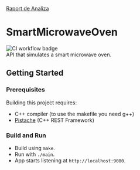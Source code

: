 [Raport de Analiza](https://docs.google.com/document/d/19thVfuHb2temk63EOPdjzD1iz0EYRSH4JCCTqInNfOI/edit?usp=sharing)  
# SmartMicrowaveOven
![CI workflow badge](https://github.com/TudorBatica/SmartMicrowaveOven/workflows/Build/badge.svg)  
API that simulates a smart microwave oven.    

## Getting Started
### Prerequisites
Building this project requires:
  - C++ compiler (to use the makefile you need g++)
  - [Pistache](http://pistache.io/docs/#installing-pistache) (C++ REST Framework)
### Build and Run
  - Build using `make`.  
  - Run with `./main`.  
  - App starts listening at `http://localhost:9080`.
